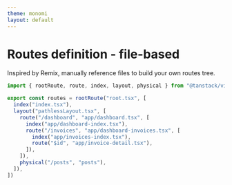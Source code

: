 ```yaml
---
theme: monomi
layout: default
---
```


# Routes definition - file-based

Inspired by Remix, manually reference files to build your own routes tree.

```ts
import { rootRoute, route, index, layout, physical } from "@tanstack/virtual-file-routes"

export const routes = rootRoute("root.tsx", [
  index("index.tsx"),
  layout("pathlessLayout.tsx", [
    route("/dashboard", "app/dashboard.tsx", [
      index("app/dashboard-index.tsx"),
      route("/invoices", "app/dashboard-invoices.tsx", [
        index("app/invoices-index.tsx"),
        route("$id", "app/invoice-detail.tsx"),
      ]),
    ]),
    physical("/posts", "posts"),
  ]),
])
```
